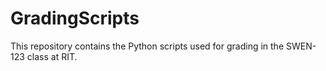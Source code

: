 # GradingScripts
This repository contains the Python scripts used for grading in the SWEN-123 class at RIT. 
